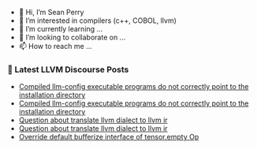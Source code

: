 - 👋 Hi, I’m Sean Perry
- 👀 I’m interested in compilers (c++, COBOL, llvm)
- 🌱 I’m currently learning ...
- 💞️ I’m looking to collaborate on ...
- 📫 How to reach me ...

<!---
s66perry/s66perry is a ✨ special ✨ repository because its `README.md` (this file) appears on your GitHub profile.
You can click the Preview link to take a look at your changes.
--->
### 📕 Latest LLVM Discourse Posts

<!-- DISCOURSE-LLVM:START -->
- [Compiled llm-config executable programs do not correctly point to the installation directory](https://discourse.llvm.org/t/compiled-llm-config-executable-programs-do-not-correctly-point-to-the-installation-directory/87766#post_3)
- [Compiled llm-config executable programs do not correctly point to the installation directory](https://discourse.llvm.org/t/compiled-llm-config-executable-programs-do-not-correctly-point-to-the-installation-directory/87766#post_2)
- [Question about translate llvm dialect to llvm ir](https://discourse.llvm.org/t/question-about-translate-llvm-dialect-to-llvm-ir/87704#post_3)
- [Question about translate llvm dialect to llvm ir](https://discourse.llvm.org/t/question-about-translate-llvm-dialect-to-llvm-ir/87704#post_2)
- [Override default bufferize interface of tensor.empty Op](https://discourse.llvm.org/t/override-default-bufferize-interface-of-tensor-empty-op/87765#post_9)
<!-- DISCOURSE-LLVM:END -->
